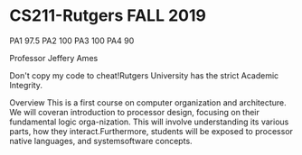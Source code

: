 # CS211-Rutgers FALL 2019

PA1 97.5
PA2 100 
PA3 100
PA4 90

Professor Jeffery Ames

Don't copy my code to cheat!Rutgers University has the strict Academic Integrity. 

Overview
This is a first course on computer organization and architecture.  We will coveran introduction to processor design, focusing on their fundamental logic orga-nization.  This will involve understanding its various parts, how they interact.Furthermore, students will be exposed to processor native languages, and systemsoftware concepts.

